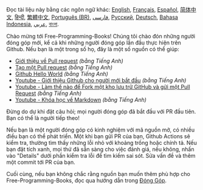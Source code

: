Đọc tài liệu này bằng các ngôn ngữ khác: [English](HOWTO.md), [Français](HOWTO-fr.md), [Español](HOWTO-es.md), [简体中文](HOWTO-zh.md), [हिन्दी](HOWTO-hi.md), [繁體中文](HOWTO-zh_TW.md), [Português (BR)](HOWTO-pt_BR.md), [فارسی](HOWTO-fa_IR.md), [Русский](HOWTO-ru.md), [Deutsch](HOWTO-de.md), [Bahasa Indonesia](HOWTO-id.md), [عربي](HOWTO-ar.md), [বাংলা](HOWTO-bn.md).

Chào mừng tới Free-Programming-Books! Chúng tôi chào đón những người đóng góp mới, kể cả khi những người đóng góp lần đầu thực hiện trên Github. Nếu bạn là một trong số họ, đây là một số nguồn có thể giúp:

* [Giới thiệu về Pull request](https://help.github.com/articles/about-pull-requests/) *(bằng Tiếng Anh)*
* [Tạo một Pull request](https://docs.github.com/en/free-pro-team@latest/github/collaborating-with-issues-and-pull-requests/creating-a-pull-request) *(bằng Tiếng Anh)*
* [Github Hello World](https://guides.github.com/activities/hello-world/) *(bằng Tiếng Anh)*
* [Youtube - Giới thiệu Github cho người mới bắt đầu](https://www.youtube.com/watch?v=0fKg7e37bQE) *(bằng Tiếng Anh)*
* [Youtube - Làm thế nào để Fork một kho lưu trữ GitHub và gửi một Pull Request](https://www.youtube.com/watch?v=G1I3HF4YWEw) *(bằng Tiếng Anh)*
* [Youtube - Khóa học về Markdown](https://www.youtube.com/watch?v=HUBNt18RFbo) *(bằng Tiếng Anh)*

Đừng do dự khi đặt câu hỏi; mọi người đóng góp đã bắt đầu với PR đầu tiên. Bạn có thể là người tiếp theo!

Nếu bạn là một người đóng góp có kinh nghiệm với mã nguồn mở, có nhiều điều bạn có thể phát triển. Một khi bạn gửi PR của bạn, Github Actions sẽ kiểm tra, thường tìm thấy những lỗi nhỏ với khoảng trống hoặc chính tả. Nếu bạn đặt tích xanh, mọi thứ đã sẵn sàng cho việc đánh giá, nếu không, nhấn vào "Details" dưới phần kiểm tra lỗi để tìm kiếm sai sót. Sửa vấn đề và thêm một commit tới PR của bạn.

Cuối cùng, nếu bạn không chắc rằng nguồn bạn muốn thêm phù hợp cho Free-Programming-Books, đọc qua hướng dẫn trong [Đóng Góp](CONTRIBUTING-vi.md).
